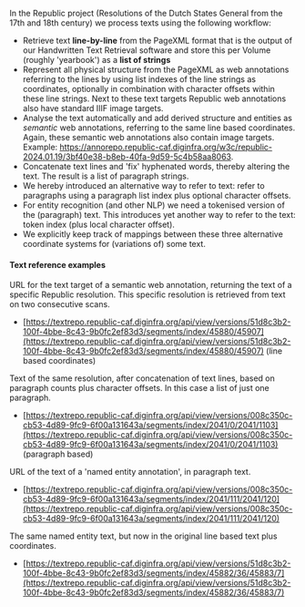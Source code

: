 In the Republic project (Resolutions of the Dutch States General from the 17th and 18th century) we process texts using the following workflow:

- Retrieve text **line-by-line** from the PageXML format that is the output of our Handwritten Text Retrieval software and store this per Volume (roughly 'yearbook') as a **list of strings**
- Represent all physical structure from the PageXML as web annotations referring to the lines by using list indexes of the line strings as coordinates, optionally in combination with character offsets within these line strings. Next to these text targets Republic web annotations also have standard IIIF image targets.
- Analyse the text automatically and add derived structure and entities as *semantic* web annotations, referring to the same line based coordinates. Again, these semantic web annotations also contain image targets. Example: https://annorepo.republic-caf.diginfra.org/w3c/republic-2024.01.19/3bf40e38-b8eb-40fa-9d59-5c4b58aa8063. 
- Concatenate text lines and 'fix' hyphenated words, thereby altering the text. The result is a list of paragraph strings.
- We hereby introduced an alternative way to refer to text: refer to paragraphs using a paragraph list index plus optional character offsets.
- For entity recognition (and other NLP) we need a tokenised version of the (paragraph) text. This introduces yet another way to refer to the text: token index (plus local character offset).
- We explicitly keep track of mappings between these three alternative coordinate systems for (variations of) some text.
#### Text reference examples
URL for the text target of a semantic web annotation, returning the text of a specific Republic resolution. This specific resolution is retrieved from text on two consecutive scans.

- [https://textrepo.republic-caf.diginfra.org/api/view/versions/51d8c3b2-100f-4bbe-8c43-9b0fc2ef83d3/segments/index/45880/45907](https://textrepo.republic-caf.diginfra.org/api/view/versions/51d8c3b2-100f-4bbe-8c43-9b0fc2ef83d3/segments/index/45880/45907) (line based coordinates)

Text of the same resolution, after concatenation of text lines, based on paragraph counts plus character offsets. In this case a list of just one paragraph.

- [https://textrepo.republic-caf.diginfra.org/api/view/versions/008c350c-cb53-4d89-9fc9-6f00a131643a/segments/index/2041/0/2041/1103](https://textrepo.republic-caf.diginfra.org/api/view/versions/008c350c-cb53-4d89-9fc9-6f00a131643a/segments/index/2041/0/2041/1103) (paragraph based)

URL of the text of a 'named entity annotation', in paragraph text.
- [https://textrepo.republic-caf.diginfra.org/api/view/versions/008c350c-cb53-4d89-9fc9-6f00a131643a/segments/index/2041/111/2041/120](https://textrepo.republic-caf.diginfra.org/api/view/versions/008c350c-cb53-4d89-9fc9-6f00a131643a/segments/index/2041/111/2041/120)

The same named entity text, but now in the original line based text plus coordinates.
- [https://textrepo.republic-caf.diginfra.org/api/view/versions/51d8c3b2-100f-4bbe-8c43-9b0fc2ef83d3/segments/index/45882/36/45883/7](https://textrepo.republic-caf.diginfra.org/api/view/versions/51d8c3b2-100f-4bbe-8c43-9b0fc2ef83d3/segments/index/45882/36/45883/7)



